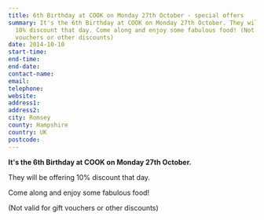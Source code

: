 ```yaml
---
title: 6th Birthday at COOK on Monday 27th October - special offers
summary: It's the 6th Birthday at COOK on Monday 27th October. They will be offering
  10% discount that day. Come along and enjoy some fabulous food! (Not valid for gift
  vouchers or other discounts)
date: 2014-10-10
start-time: 
end-time: 
end-date: 
contact-name: 
email: 
telephone: 
website: 
address1: 
address2: 
city: Romsey
county: Hampshire
country: UK
postcode: 
---
```

 **It's the 6th Birthday at COOK on Monday 27th October.**

They will be offering 10% discount that day.

Come along and enjoy some fabulous food!

(Not valid for gift vouchers or other discounts)

